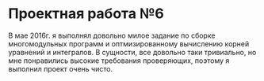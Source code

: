 # Проектная работа №6
В мае 2016г. я выполнял довольно милое задание по сборке многомодульных программ и оптмизированному вычислению корней уравнений и интегралов. В сущности, все довольно таки тривиально, но мне понравились высокие требования проверяющих, поэтому я выполнил проект очень чисто.
